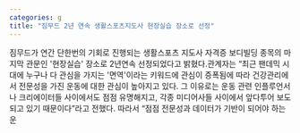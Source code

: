 ```yaml
---
categories: g
title: "짐무드 2년 연속 생활스포츠지도사 현장실습 장소로 선정"
---
```

짐무드가 연간 단한번의 기회로 진행되는 생활스포츠 지도사 자격증 보디빌딩 종목의 마지막 관문인 &#39;현장실습&#39; 장소로 2년연속 선정되었다고 밝혔다.관계자는 “최근 팬데믹 시대에 누구나 다 관심을 가지는 &#39;면역&#39;이라는 키워드에 관심이 증폭됨에 따라 건강관리에서 전문성을 가진 운동에 대한 관심이 높아지고 있다. 그 이유로는 운동 관련 인플루언서나 크리에이터들 사이에서도 점점 유명해지고, 각종 미디어사들 사이에서 앞다투어 보도되고 있기 때문이다”라고 전했다. 따라서 “점점 전문성과 데이터가 기반이 되어야 하는 운
